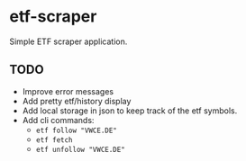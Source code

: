 # etf-scraper

Simple ETF scraper application.

## TODO

- Improve error messages
- Add pretty etf/history display
- Add local storage in json to keep track of the etf symbols.
- Add cli commands:
  - `etf follow "VWCE.DE"`
  - `etf fetch`
  - `etf unfollow "VWCE.DE"`